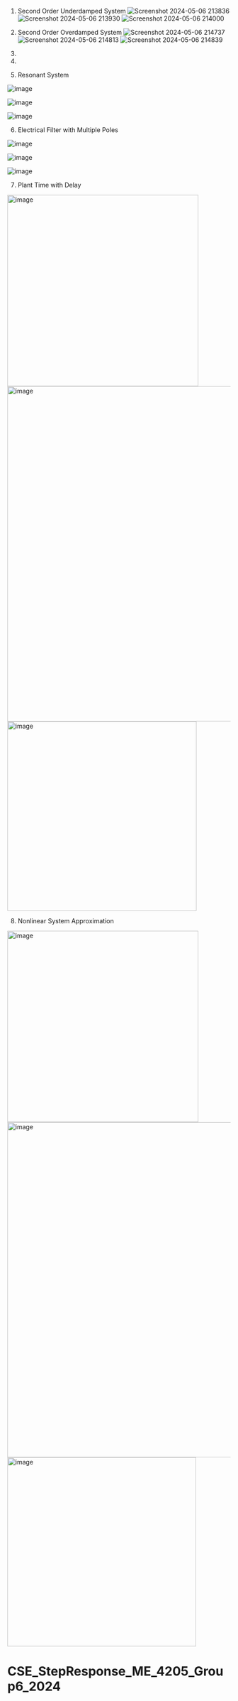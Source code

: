 1. Second Order Underdamped System
  ![Screenshot 2024-05-06 213836](https://github.com/hannahsuzette/CSE_StepResponse_ME_4205_Group6_2024/assets/159043076/c5c58d8d-8efe-4f67-abe0-5f8dbea1bec3)
  ![Screenshot 2024-05-06 213930](https://github.com/hannahsuzette/CSE_StepResponse_ME_4205_Group6_2024/assets/159043076/a7522289-b89c-488d-bf9a-6337d9cf17ce)
  ![Screenshot 2024-05-06 214000](https://github.com/hannahsuzette/CSE_StepResponse_ME_4205_Group6_2024/assets/159043076/41fb98f6-504c-42eb-9814-1d7465362ccc)

2. Second Order Overdamped System
![Screenshot 2024-05-06 214737](https://github.com/hannahsuzette/CSE_StepResponse_ME_4205_Group6_2024/assets/159043076/11fb63cc-4d31-4955-b564-e4109d423176)
![Screenshot 2024-05-06 214813](https://github.com/hannahsuzette/CSE_StepResponse_ME_4205_Group6_2024/assets/159043076/c7c3c267-38f8-46ed-8b3a-1a127046b13c)
![Screenshot 2024-05-06 214839](https://github.com/hannahsuzette/CSE_StepResponse_ME_4205_Group6_2024/assets/159043076/051d4a9a-780a-4b85-9ce2-f3f9a4979c75)

4.

5.

6. Resonant System

![image](https://github.com/hannahsuzette/CSE_StepResponse_ME_4205_Group6_2024/assets/161543991/5765f1cc-a775-4faa-b35c-a63df1c6ff0e)

![image](https://github.com/hannahsuzette/CSE_StepResponse_ME_4205_Group6_2024/assets/161543991/82667618-4ec0-454e-b903-0a374aa8512b)

![image](https://github.com/hannahsuzette/CSE_StepResponse_ME_4205_Group6_2024/assets/161543991/bac25c42-c486-4390-89c2-2fc2f7d524a9)

6. Electrical Filter with Multiple Poles

![image](https://github.com/hannahsuzette/CSE_StepResponse_ME_4205_Group6_2024/assets/161543991/148b0873-f0c0-4c58-913b-e340a98f30c2)

![image](https://github.com/hannahsuzette/CSE_StepResponse_ME_4205_Group6_2024/assets/161543991/738cb6fd-e4ba-40b2-9ffe-caa5243e7060)

![image](https://github.com/hannahsuzette/CSE_StepResponse_ME_4205_Group6_2024/assets/161543991/8338f04b-f288-4fe3-8363-1ecf3c9df85b)

7. Plant Time with Delay
<img width="431" alt="image" src="https://github.com/hannahsuzette/CSE_StepResponse_ME_4205_Group6_2024/assets/159096382/5e7f324c-cd89-485b-bb95-8d8aa62e2e0d">
<img width="755" alt="image" src="https://github.com/hannahsuzette/CSE_StepResponse_ME_4205_Group6_2024/assets/159096382/e633c23e-4439-4b9d-bae1-2df0a1fd0f23">
<img width="427" alt="image" src="https://github.com/hannahsuzette/CSE_StepResponse_ME_4205_Group6_2024/assets/159096382/92b925a6-86e5-4a37-87ef-2b510e8df926">

8. Nonlinear System Approximation
<img width="431" alt="image" src="https://github.com/hannahsuzette/CSE_StepResponse_ME_4205_Group6_2024/assets/159096382/1229d94e-1a89-45f6-9b6b-de0ad38e2fdd">
<img width="755" alt="image" src="https://github.com/hannahsuzette/CSE_StepResponse_ME_4205_Group6_2024/assets/159096382/a07766bc-315e-4f31-8cc8-cd46ab65e6b0">
<img width="426" alt="image" src="https://github.com/hannahsuzette/CSE_StepResponse_ME_4205_Group6_2024/assets/159096382/32859c76-224c-44c7-af51-872af0d69f21">








# CSE_StepResponse_ME_4205_Group6_2024
